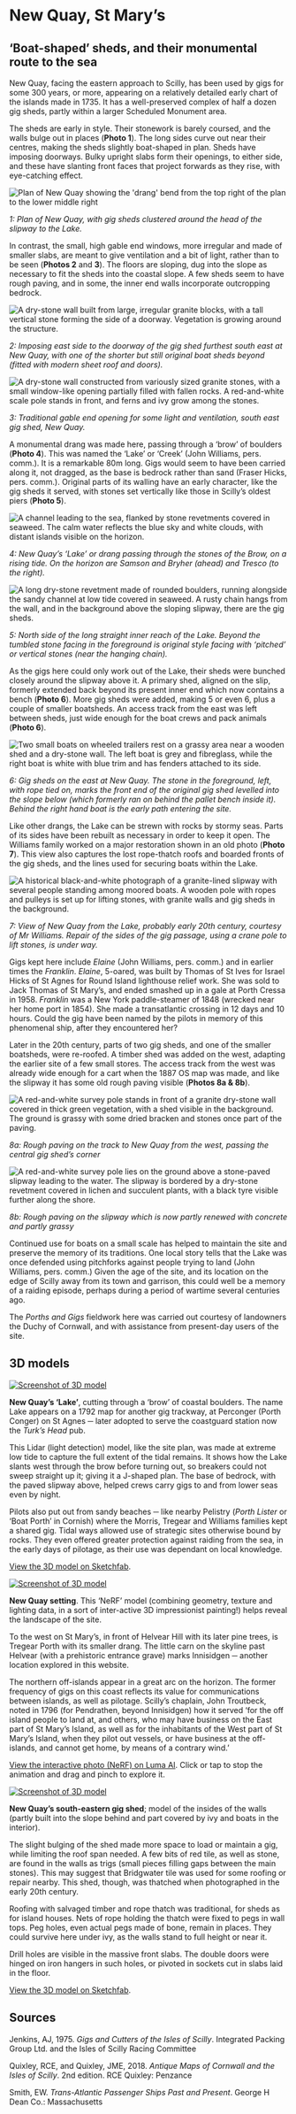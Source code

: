 # New Quay, St Mary’s
## ‘Boat-shaped’ sheds, and their monumental route to the sea

New Quay, facing the eastern approach to Scilly, has been used by gigs for some 300 years, or more, appearing on a relatively detailed early chart of the islands made in 1735. It has a well-preserved complex of half a dozen gig sheds, partly within a larger Scheduled Monument area. 

The sheds are early in style. Their stonework is barely coursed, and the walls bulge out in places (**Photo 1**). The long sides curve out near their centres, making the sheds slightly boat-shaped in plan. Sheds have imposing doorways. Bulky upright slabs form their openings, to either side, and these have slanting front faces that project forwards as they rise, with eye-catching effect.

![Plan of New Quay showing the 'drang' bend from the top right of the plan to the lower middle right](website-images/St-Marys-New-Quay/1-new-quay-colour-plan.jpg)

_1: Plan of New Quay, with gig sheds clustered around the head of the slipway to the Lake._

In contrast, the small, high gable end windows, more irregular and made of smaller slabs, are meant to give ventilation and a bit of light, rather than to be seen (**Photos 2** and **3**). The floors are sloping, dug into the slope as necessary to fit the sheds into the coastal slope. A few sheds seem to have rough paving, and in some, the inner end walls incorporate outcropping bedrock.

![A dry-stone wall built from large, irregular granite blocks, with a tall vertical stone forming the side of a doorway. Vegetation is growing around the structure.](website-images/St-Marys-New-Quay/2-se-shed-doorway-new-quay-jul-2024.jpg)

_2: Imposing east side to the doorway of the gig shed furthest south east at New Quay, with one of the shorter but still original boat sheds beyond (fitted with modern sheet roof and doors)._

![A dry-stone wall constructed from variously sized granite stones, with a small window-like opening partially filled with fallen rocks. A red-and-white scale pole stands in front, and ferns and ivy grow among the stones.](website-images/St-Marys-New-Quay/3-se-shed-gable-end-window-new-quay-jul-2024.jpg)

_3: Traditional gable end opening for some light and ventilation, south east gig shed, New Quay._

A monumental drang was made here, passing through a ‘brow’ of boulders (**Photo 4**). This was named the ‘Lake’ or ‘Creek’ (John Williams, pers. comm.). It is a remarkable 80m long. Gigs would seem to have been carried along it, not dragged, as the base is bedrock rather than sand (Fraser Hicks, pers. comm.). Original parts of its walling have an early character, like the gig sheds it served, with stones set vertically like those in Scilly’s oldest piers (**Photo 5**).

![A channel leading to the sea, flanked by stone revetments covered in seaweed. The calm water reflects the blue sky and white clouds, with distant islands visible on the horizon.](website-images/St-Marys-New-Quay/4-creek-new-quay-may-2024.jpg)

_4: New Quay’s ‘Lake’ or drang passing through the stones of the Brow, on a rising tide. On the horizon are Samson and Bryher (ahead) and Tresco (to the right)._

![A long dry-stone revetment made of rounded boulders, running alongside the sandy channel at low tide covered in seaweed. A rusty chain hangs from the wall, and in the background above the sloping slipway, there are the gig sheds.](website-images/St-Marys-New-Quay/5-creek-revetment-may-2024.jpg)

_5: North side of the long straight inner reach of the Lake. Beyond the tumbled stone facing in the foreground is original style facing with ‘pitched’ or vertical stones (near the hanging chain)._

As the gigs here could only work out of the Lake, their sheds were bunched closely around the slipway above it. A primary shed, aligned on the slip, formerly extended back beyond its present inner end which now contains a bench (**Photo 6**). More gig sheds were added, making 5 or even 6, plus a couple of smaller boatsheds. An access track from the east was left between sheds, just wide enough for the boat crews and pack animals (**Photo 6**).

![Two small boats on wheeled trailers rest on a grassy area near a wooden shed and a dry-stone wall. The left boat is grey and fibreglass, while the right boat is white with blue trim and has fenders attached to its side.](website-images/St-Marys-New-Quay/6-new-quay-gig-sheds-on-e-mar-2019.jpg)

_6: Gig sheds on the east at New Quay. The stone in the foreground, left, with rope tied on, marks the front end of the original gig shed levelled into the slope below (which formerly ran on behind the pallet bench inside it). Behind the right hand boat is the early path entering the site._

Like other drangs, the Lake can be strewn with rocks by stormy seas. Parts of its sides have been rebuilt as necessary in order to keep it open. The Williams family worked on a major restoration shown in an old photo (**Photo 7**). This view also captures the lost rope-thatch roofs and boarded fronts of the gig sheds, and the lines used for securing boats within the Lake.

![A historical black-and-white photograph of a granite-lined slipway with several people standing among moored boats. A wooden pole with ropes and pulleys is set up for lifting stones, with granite walls and gig sheds in the background.](website-images/St-Marys-New-Quay/7-new-quay-photo-courtesy-mr-williams.jpg)

_7: View of New Quay from the Lake, probably early 20th century, courtesy of Mr Williams. Repair of the sides of the gig passage, using a crane pole to lift stones, is under way._

Gigs kept here include _Elaine_ (John Williams, pers. comm.) and in earlier times the _Franklin_. _Elaine_, 5-oared, was built by Thomas of St Ives for Israel Hicks of St Agnes for Round Island lighthouse relief work. She was sold to Jack Thomas of St Mary’s, and ended smashed up in a gale at Porth Cressa in 1958. _Franklin_ was a New York paddle-steamer of 1848 (wrecked near her home port in 1854). She made a transatlantic crossing in 12 days and 10 hours. Could the gig have been named by the pilots in memory of this phenomenal ship, after they encountered her?

Later in the 20th century, parts of two gig sheds, and one of the smaller boatsheds, were re-roofed. A timber shed was added on the west, adapting the earlier site of a few small stores. The access track from the west was already wide enough for a cart when the 1887 OS map was made, and like the slipway it has some old rough paving visible (**Photos 8a & 8b**).

![A red-and-white survey pole stands in front of a granite dry-stone wall covered in thick green vegetation, with a shed visible in the background. The ground is grassy with some dried bracken and stones once part of the paving.](website-images/St-Marys-New-Quay/8a-new-quay-west-access-track-paving-jul-2024.jpg)

_8a: Rough paving on the track to New Quay from the west, passing the central gig shed’s corner_

![A red-and-white survey pole lies on the ground above a stone-paved slipway leading to the water. The slipway is bordered by a dry-stone revetment covered in lichen and succulent plants, with a black tyre visible further along the shore.](website-images/St-Marys-New-Quay/8b-new-quay-slipway-paving-jul-2024.jpg)

_8b: Rough paving on the slipway which is now partly renewed with concrete and partly grassy_

Continued use for boats on a small scale has helped to maintain the site and preserve the memory of its traditions. One local story tells that the Lake was once defended using pitchforks against people trying to land (John Williams, pers. comm.) Given the age of the site, and its location on the edge of Scilly away from its town and garrison, this could well be a memory of a raiding episode, perhaps during a period of wartime several centuries ago.

The _Porths and Gigs_ fieldwork here was carried out courtesy of landowners the Duchy of Cornwall, and with assistance from present-day users of the site.

## 3D models

[![Screenshot of 3D model](website-images/St-Marys-New-Quay/9-New-Quay-LiDAR.jpg)](https://sketchfab.com/3d-models/new-quay-st-marys-isles-of-scilly-lidar-57fa9fc6472f4d248c05316fc9034595)

**New Quay’s ‘Lake’**, cutting through a ‘brow’ of coastal boulders. The name Lake appears on a 1792 map for another gig trackway, at Perconger (Porth Conger) on St Agnes ─ later adopted to serve the coastguard station now the _Turk’s Head_ pub.

This Lidar (light detection) model, like the site plan, was made at extreme low tide to capture the full extent of the tidal remains. It shows how the Lake slants west through the brow before turning out, so breakers could not sweep straight up it; giving it a J-shaped plan. The base of bedrock, with the paved slipway above, helped crews carry gigs to and from lower seas even by night.

Pilots also put out from sandy beaches ─ like nearby Pelistry (_Porth Lister_ or ‘Boat Porth’ in Cornish) where the Morris, Tregear and Williams families kept a shared gig. Tidal ways allowed use of strategic sites otherwise bound by rocks. They even offered greater protection against raiding from the sea, in the early days of pilotage, as their use was dependant on local knowledge.

[View the 3D model on Sketchfab](https://sketchfab.com/3d-models/new-quay-st-marys-isles-of-scilly-lidar-57fa9fc6472f4d248c05316fc9034595).

[![Screenshot of 3D model](website-images/St-Marys-New-Quay/10-NeRF-New-Quay.jpg)](https://lumalabs.ai/capture/ecc02153-8476-4590-b68e-a35f6cf5ab80)

**New Quay setting**. This ‘NeRF’ model (combining geometry, texture and lighting data, in a sort of inter-active 3D impressionist painting!) helps reveal the landscape of the site.

To the west on St Mary’s, in front of Helvear Hill with its later pine trees, is Tregear Porth with its smaller drang. The little carn on the skyline past Helvear (with a prehistoric entrance grave) marks Innisidgen ─ another location explored in this website.

The northern off-islands appear in a great arc on the horizon. The former frequency of gigs on this coast reflects its value for communications between islands, as well as pilotage. Scilly’s chaplain, John Troutbeck, noted in 1796 (for Pendrathen, beyond Innisidgen) how it served ‘for the off island people to land at, and others, who may have business on the East part of St Mary’s Island, as well as for the inhabitants of the West part of St Mary’s Island, when they pilot out vessels, or have business at the off-islands, and cannot get home, by means of a contrary wind.’

[View the interactive photo (NeRF) on Luma AI](https://lumalabs.ai/capture/ecc02153-8476-4590-b68e-a35f6cf5ab80). Click or tap to stop the animation and drag and pinch to explore it.

[![Screenshot of 3D model](website-images/St-Marys-New-Quay/11-New-Quay-gig-shed-walls.jpg)](https://sketchfab.com/3d-models/new-quay-gig-shed-349b2e9b5ba64960bb9503f952804d99)

**New Quay’s south-eastern gig shed**; model of the insides of the walls (partly built into the slope behind and part covered by ivy and boats in the interior).

The slight bulging of the shed made more space to load or maintain a gig, while limiting the roof span needed. A few bits of red tile, as well as stone, are found in the walls as trigs (small pieces filling gaps between the main stones). This may suggest that Bridgwater tile was used for some roofing or repair nearby. This shed, though, was thatched when photographed in the early 20th century.

Roofing with salvaged timber and rope thatch was traditional, for sheds as for island houses. Nets of rope holding the thatch were fixed to pegs in wall tops. Peg holes, even actual pegs made of bone, remain in places. They could survive here under ivy, as the walls stand to full height or near it.

Drill holes are visible in the massive front slabs. The double doors were hinged on iron hangers in such holes, or pivoted in sockets cut in slabs laid in the floor.

[View the 3D model on Sketchfab](https://sketchfab.com/3d-models/new-quay-gig-shed-349b2e9b5ba64960bb9503f952804d99).

## Sources

Jenkins, AJ, 1975. _Gigs and Cutters of the Isles of Scilly_. Integrated Packing Group Ltd. and the Isles of Scilly Racing Committee

Quixley, RCE, and Quixley, JME, 2018. _Antique Maps of Cornwall and the Isles of Scilly_. 2nd edition. RCE Quixley: Penzance

Smith, EW. _Trans-Atlantic Passenger Ships Past and Present_. George H Dean Co.: Massachusetts
